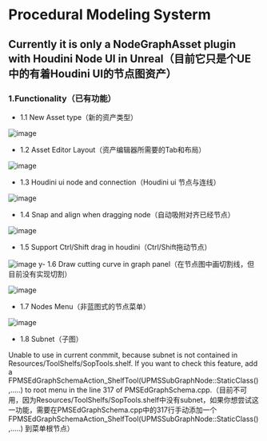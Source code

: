 # Procedural Modeling Systerm
## Currently it is only a NodeGraphAsset plugin with Houdini Node UI in Unreal（目前它只是个UE中的有着Houdini UI的节点图资产）

### 1.Functionality（已有功能）
- 1.1 New Asset type（新的资产类型）

![image](https://user-images.githubusercontent.com/73771239/163821687-564e56f5-19ea-4af9-ab6b-57df5223bb6a.png)
- 1.2 Asset Editor Layout（资产编辑器所需要的Tab和布局）

![image](https://user-images.githubusercontent.com/73771239/163821972-cf0917a9-4a4e-42fa-b1af-b5ee8c0d8f5f.png)
- 1.3 Houdini ui node and connection（Houdini ui 节点与连线）

![image](https://user-images.githubusercontent.com/73771239/163822183-846586e9-9707-4060-9cde-a2c717389ee8.png)
- 1.4 Snap and align when dragging node（自动吸附对齐已经节点）

![image](https://user-images.githubusercontent.com/73771239/163822331-eb54935a-60ec-48a6-930a-e7dcec546995.png)
- 1.5 Support Ctrl/Shift drag in houdini（Ctrl/Shift拖动节点）

![image](https://user-images.githubusercontent.com/73771239/163822393-c660bb0f-0b7d-4e8f-9efd-3f1b9af1fc96.png)
y- 1.6 Draw cutting curve in graph panel（在节点图中画切割线，但目前没有实现切割）

![image](https://user-images.githubusercontent.com/73771239/163822505-641858d7-4fad-4e62-bcfd-b081e2a3ab56.png)
- 1.7 Nodes Menu（非蓝图式的节点菜单）

![image](https://user-images.githubusercontent.com/73771239/163822548-25e81dc0-5068-430c-8ec0-95d4b9852e4e.png)
- 1.8 Subnet（子图）

Unable to use in current conmmit, because subnet is not contained in Resources/ToolShelfs/SopTools.shelf. If you want to check this feature, add 
a FPMSEdGraphSchemaAction_ShelfTool(UPMSSubGraphNode::StaticClass(),.....) to root menu in the line 317 of PMSEdGraphSchema.cpp.（目前不可用，因为Resources/ToolShelfs/SopTools.shelf中没有subnet，如果你想尝试这一功能，需要在PMSEdGraphSchema.cpp中的317行手动添加一个FPMSEdGraphSchemaAction_ShelfTool(UPMSSubGraphNode::StaticClass(),.....) 到菜单根节点）
